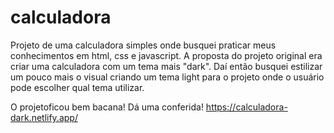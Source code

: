 # calculadora
Projeto de uma calculadora simples onde busquei praticar meus conhecimentos em html, css e javascript.
A proposta do projeto original era criar uma calculadora com um tema mais "dark". Daí então busquei estilizar um pouco mais o visual criando um tema light para o projeto
onde o usuário pode escolher qual tema utilizar.

O projetoficou bem bacana!
Dá uma conferida! 
https://calculadora-dark.netlify.app/
